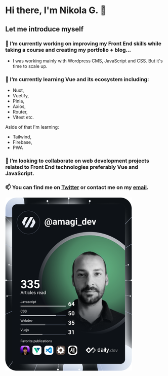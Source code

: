 # Hi there, I'm Nikola G. 👋

## Let me introduce myself 

### 🔭 I’m currently working on improving my Front End skills while taking a course and creating my portfolio + blog... 
- I was working mainly with Wordpress CMS, JavaScript and CSS. But it's time to scale up.
### 🌱 I’m currently learning Vue and its ecosystem including:
- Nuxt, 
- Vuetify, 
- Pinia, 
- Axios,
- Router, 
- Vitest etc.

Aside of that I'm learning:
- Tailwind, 
- Firebase, 
- PWA

### 👯 I’m looking to collaborate on web development projects related to Front End technologies preferably Vue and JavaScript.

### 📫 You can find me on [Twitter](https://twitter.com/amagi_dev) or contact me on my [email](petrovskinikolag@gmail.com).

<a href="https://app.daily.dev/amagi_dev"><img src="https://github.com/nikolagp/nikolagp/blob/main/devcard.svg" width="400" alt="Nikola G's Dev Card"/></a>
<!-- - 🤔 I’m looking for help with ...
- 💬 Ask me about ...
- - 😄 Pronouns: ...
- ⚡ Fun fact: ... 


 ### [YouTube Demonstration](https://youtu.be/7eJexJVCqJo)

## Description
Project consists of a simple PowerShell script that walks the user through "zeroing out" (wiping) any drives that are connected to the system. The utility allows you to select the target disk and choose the number of passes that are performed. The PowerShell script will configure a diskpart script file based on the user's selections and then launch Diskpart to perform the disk sanitization.
<br />


<h2>Languages and Utilities Used</h2>

- <b>PowerShell</b> 
- <b>Diskpart</b>

<h2>Environments Used </h2>

- <b>Windows 10</b> (21H2)

<h2>Program walk-through:</h2> -->
